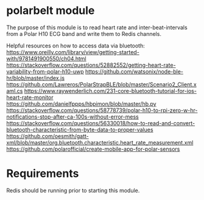 # polarbelt module

The purpose of this module is to read heart rate and inter-beat-intervals from a Polar H10 ECG band and write them to Redis channels.

Helpful resources on how to access data via bluetooth:
https://www.oreilly.com/library/view/getting-started-with/9781491900550/ch04.html
https://stackoverflow.com/questions/52882552/getting-heart-rate-variability-from-polar-h10-uwp
https://github.com/watsonix/node-ble-hr/blob/master/index.js
https://github.com/Lawreros/PolarStrapBLE/blob/master/Scenario2_Client.xaml.cs
https://www.raywenderlich.com/231-core-bluetooth-tutorial-for-ios-heart-rate-monitor
https://github.com/danielfppps/hbpimon/blob/master/hb.py
https://stackoverflow.com/questions/58778739/polar-h10-to-rpi-zero-w-hr-notifications-stop-after-ca-100s-without-error-mess
https://stackoverflow.com/questions/56330018/how-to-read-and-convert-bluetooth-characteristic-from-byte-data-to-proper-values
https://github.com/oesmith/gatt-xml/blob/master/org.bluetooth.characteristic.heart_rate_measurement.xml
https://github.com/polarofficial/create-mobile-app-for-polar-sensors

# Requirements

Redis should be running prior to starting this module.
